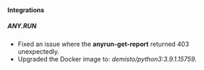 
#### Integrations
##### ANY.RUN
- Fixed an issue where the **anyrun-get-report** returned 403 unexpectedly.
- Upgraded the Docker image to: *demisto/python3:3.9.1.15759*.
